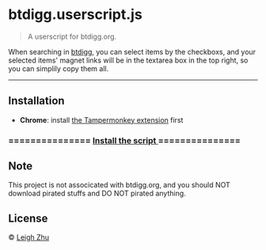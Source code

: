 # btdigg.userscript.js

> A userscript for btdigg.org.

When searching in [btdigg](btdigg.org), you can select items by the checkboxs, and your selected items' magnet links will be in the textarea box in the top right, so you can simplily copy them all.

------

## Installation

* __Chrome__: install <a href="https://chrome.google.com/webstore/detail/dhdgffkkebhmkfjojejmpbldmpobfkfo">the Tampermonkey extension</a> first

<h3>
===============
<a href="https://github.com/lisposter/btdigg.userscript.js/raw/master/btdigg.userscript.js">
    Install the script
</a> 
===============
</h3>

## Note

This project is not associcated with btdigg.org, and you should NOT download pirated stuffs and DO NOT pirated anything.

## License

 © [Leigh Zhu](#)

